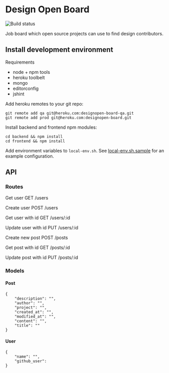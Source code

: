 # Design Open Board

![Build status](https://travis-ci.org/DesignOpen/board.svg)

Job board which open source projects can use to find design contributors.

## Install development environment



Requirements

* node + npm tools
* heroku toolbelt
* mongo
* editorconfig
* jshint

Add heroku remotes to your git repo:

    git remote add qa git@heroku.com:designopen-board-qa.git
    git remote add prod git@heroku.com:designopen-board.git

Install backend and frontend npm modules:

    cd backend && npm install
    cd frontend && npm install

Add environment variables to `local-env.sh`. See [local-env.sh.sample](local-env.sh.sample) for an example configuration.


## API


### Routes

Get user
    GET /users

Create user
    POST /users

Get user with id
    GET /users/:id

Update user with id
    PUT /users/:id

Create new post
    POST /posts

Get post with id
    GET /posts/:id

Update post with id
    PUT /posts/:id


### Models

#### Post

```
{
    "description": "",
    "author": "",
    "project": "",
    "created_at": "",
    "modified_at": "",
    "content": "",
    "title": ""
}
```

#### User

```
{
    "name": "",
    "github_user":
}
```
